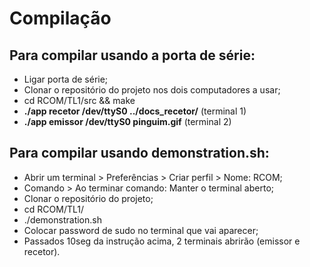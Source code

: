 # Compilação

## Para compilar usando a porta de série:
* Ligar porta de série;
* Clonar o repositório do projeto nos dois computadores a usar;
* cd RCOM/TL1/src && make
* **./app recetor /dev/ttyS0 ../docs_recetor/** (terminal 1)
* **./app emissor /dev/ttyS0 pinguim.gif** (terminal 2)

## Para compilar usando demonstration.sh:

* Abrir um terminal > Preferências > Criar perfil > Nome: RCOM;
* Comando > Ao terminar comando: Manter o terminal aberto;
* Clonar o repositório do projeto;
* cd RCOM/TL1/
* ./demonstration.sh
* Colocar password de sudo no terminal que vai aparecer;
* Passados 10seg da instrução acima, 2 terminais abrirão (emissor e recetor).
